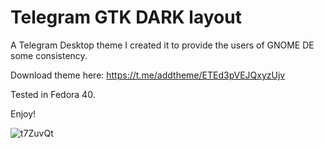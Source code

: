 # Telegram GTK DARK layout

A Telegram Desktop theme I created it to provide the users of GNOME DE some consistency.

Download theme here:
https://t.me/addtheme/ETEd3pVEJQxyzUjv

Tested in Fedora 40.

Enjoy!

![t7ZuvQt](https://github.com/gz-soares/Telegram-GTK-Dark-Theme/assets/67345515/bb744785-0e2c-43e2-a6d7-44393c476611)

